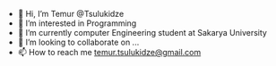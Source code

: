 - 👋 Hi, I’m Temur @Tsulukidze
- 👀 I’m interested in Programming
- 🌱 I’m currently computer Engineering student at Sakarya University 
- 💞️ I’m looking to collaborate on ...
- 📫 How to reach me temur.tsulukidze@gmail.com

<!---
Tsulukidze/Tsulukidze is a ✨ special ✨ repository because its `README.md` (this file) appears on your GitHub profile.
You can click the Preview link to take a look at your changes.
--->

